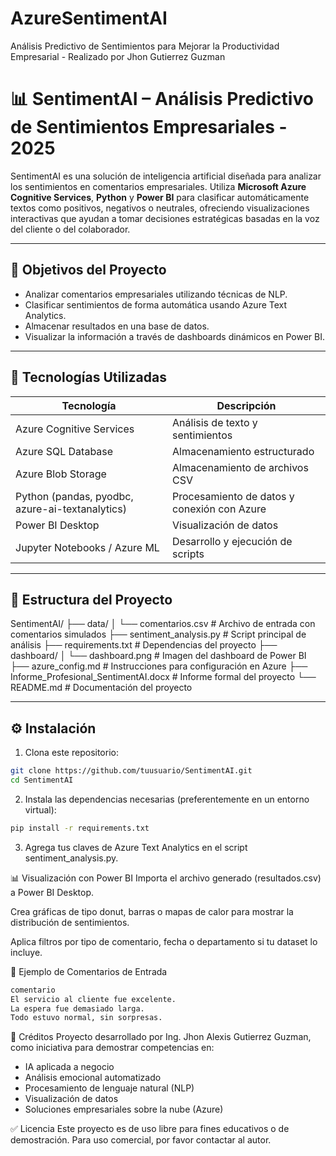 # AzureSentimentAI
Análisis Predictivo de Sentimientos para Mejorar la Productividad Empresarial - Realizado por Jhon Gutierrez Guzman

# 📊 SentimentAI – Análisis Predictivo de Sentimientos Empresariales - 2025

SentimentAI es una solución de inteligencia artificial diseñada para analizar los sentimientos en comentarios empresariales. Utiliza **Microsoft Azure Cognitive Services**, **Python** y **Power BI** para clasificar automáticamente textos como positivos, negativos o neutrales, ofreciendo visualizaciones interactivas que ayudan a tomar decisiones estratégicas basadas en la voz del cliente o del colaborador.

---

## 📌 Objetivos del Proyecto

- Analizar comentarios empresariales utilizando técnicas de NLP.
- Clasificar sentimientos de forma automática usando Azure Text Analytics.
- Almacenar resultados en una base de datos.
- Visualizar la información a través de dashboards dinámicos en Power BI.

---

## 🧰 Tecnologías Utilizadas

| Tecnología             | Descripción                                         |
|------------------------|-----------------------------------------------------|
| Azure Cognitive Services | Análisis de texto y sentimientos                  |
| Azure SQL Database     | Almacenamiento estructurado                        |
| Azure Blob Storage     | Almacenamiento de archivos CSV                     |
| Python (pandas, pyodbc, azure-ai-textanalytics) | Procesamiento de datos y conexión con Azure |
| Power BI Desktop       | Visualización de datos                             |
| Jupyter Notebooks / Azure ML | Desarrollo y ejecución de scripts             |

---

## 📁 Estructura del Proyecto

SentimentAI/
├── data/
│ └── comentarios.csv # Archivo de entrada con comentarios simulados
├── sentiment_analysis.py # Script principal de análisis
├── requirements.txt # Dependencias del proyecto
├── dashboard/
│ └── dashboard.png # Imagen del dashboard de Power BI
├── azure_config.md # Instrucciones para configuración en Azure
├── Informe_Profesional_SentimentAI.docx # Informe formal del proyecto
└── README.md # Documentación del proyecto

---

## ⚙️ Instalación

1. Clona este repositorio:

```bash
git clone https://github.com/tuusuario/SentimentAI.git
cd SentimentAI
```

2. Instala las dependencias necesarias (preferentemente en un entorno virtual):

```bash
pip install -r requirements.txt
```

3. Agrega tus claves de Azure Text Analytics en el script sentiment_analysis.py.

📊 Visualización con Power BI
Importa el archivo generado (resultados.csv) a Power BI Desktop.

Crea gráficas de tipo donut, barras o mapas de calor para mostrar la distribución de sentimientos.

Aplica filtros por tipo de comentario, fecha o departamento si tu dataset lo incluye.

🧪 Ejemplo de Comentarios de Entrada

```bash
comentario
El servicio al cliente fue excelente.
La espera fue demasiado larga.
Todo estuvo normal, sin sorpresas.
```

📎 Créditos
Proyecto desarrollado por Ing. Jhon Alexis Gutierrez Guzman, como iniciativa para demostrar competencias en:

- IA aplicada a negocio
- Análisis emocional automatizado
- Procesamiento de lenguaje natural (NLP)
- Visualización de datos
- Soluciones empresariales sobre la nube (Azure)

✅ Licencia
Este proyecto es de uso libre para fines educativos o de demostración. Para uso comercial, por favor contactar al autor.




